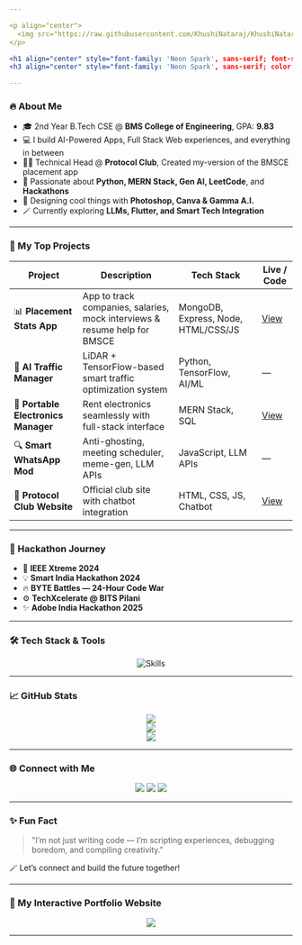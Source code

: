 ```yaml
---

<p align="center">
  <img src="https://raw.githubusercontent.com/KhushiNataraj/KhushiNataraj/main/assets/khushi-banner.gif" alt="Khushi Nataraj Banner" />
</p>

<h1 align="center" style="font-family: 'Neon Spark', sans-serif; font-size: 3rem; color: #00FFF7;">Heyya! I'M KHUSHI NATARAJ</h1>
<h3 align="center" style="font-family: 'Neon Spark', sans-serif; color: #FF5DDD;">Where Code Speaks and Vibes Build</h3>

---
```


### 🔥 About Me

* 🎓 2nd Year B.Tech CSE @ **BMS College of Engineering**, GPA: **9.83**
* 💻 I build AI-Powered Apps, Full Stack Web experiences, and everything in between
* 👩‍💼 Technical Head @ **Protocol Club**, Created my-version of the BMSCE placement app
* 🧠 Passionate about **Python, MERN Stack, Gen AI, LeetCode**, and **Hackathons**
* 🌈 Designing cool things with **Photoshop, Canva & Gamma A.I.**
* 🪄 Currently exploring **LLMs, Flutter, and Smart Tech Integration**

---

### 🚀 My Top Projects

| Project                             | Description                                                               | Tech Stack                          | Live / Code                                                 |
| ----------------------------------- | ------------------------------------------------------------------------- | ----------------------------------- | ----------------------------------------------------------- |
| 📊 **Placement Stats App**          | App to track companies, salaries, mock interviews & resume help for BMSCE | MongoDB, Express, Node, HTML/CSS/JS | [View](https://must-not-be-namedd.github.io/proto_website/) |
| 🤖 **AI Traffic Manager**           | LiDAR + TensorFlow-based smart traffic optimization system                | Python, TensorFlow, AI/ML           | —                                                           |
| 💼 **Portable Electronics Manager** | Rent electronics seamlessly with full-stack interface                     | MERN Stack, SQL                     |  [View](https://must-not-be-namedd.github.io/FULL_STACK/)                                                          |
| 🔍 **Smart WhatsApp Mod**           | Anti-ghosting, meeting scheduler, meme-gen, LLM APIs                      | JavaScript, LLM APIs                | —                                                           |
| 🧠 **Protocol Club Website**        | Official club site with chatbot integration                               | HTML, CSS, JS, Chatbot              | [View](https://must-not-be-namedd.github.io/proto_website/) |

---

### 💼 Hackathon Journey

* 🧠 **IEEE Xtreme 2024**
* 💡 **Smart India Hackathon 2024**
* 🔥 **BYTE Battles — 24-Hour Code War**
* ⚙️ **TechXcelerate @ BITS Pilani**
* ✨ **Adobe India Hackathon 2025**

---

### 🛠️ Tech Stack & Tools

<p align="center">
  <img src="https://skillicons.dev/icons?i=java,python,js,react,nodejs,mongodb,flutter,html,css,tailwind,figma,git" alt="Skills" />
</p>

---

### 📈 GitHub Stats

<p align="center">
  <img src="https://github-readme-stats.vercel.app/api?username=KhushiNataraj&show_icons=true&theme=radical" />
  <br />
  <img src="https://github-readme-streak-stats.herokuapp.com/?user=KhushiNataraj&theme=radical" />
  <br />
  <img src="https://github-readme-stats.vercel.app/api/top-langs/?username=KhushiNataraj&layout=compact&theme=radical" />
</p>

---

### 🌐 Connect with Me

<p align="center">
  <a href="mailto:khushinataraj28@gmail.com"><img src="https://img.shields.io/badge/Gmail-D14836?style=flat-square&logo=gmail&logoColor=white"/></a>
  <a href="https://www.linkedin.com/in/khushi-nataraj-28npk12/"><img src="https://img.shields.io/badge/LinkedIn-%230077B5.svg?style=flat-square&logo=linkedin&logoColor=white"/></a>
  <a href="https://github.com/KhushiNataraj"><img src="https://img.shields.io/badge/GitHub-181717?style=flat-square&logo=github&logoColor=white"/></a>
</p>

---

### ✨ Fun Fact

> "I’m not just writing code — I’m scripting experiences, debugging boredom, and compiling creativity."

🪄 Let’s connect and build the future together!

---

### 📁 My Interactive Portfolio Website

<p align="center">
  <a href="https://randomplaceholder.dev"><img src="https://img.shields.io/badge/Visit%20Portfolio-blueviolet?style=for-the-badge&logo=react" /></a>
</p>

---
